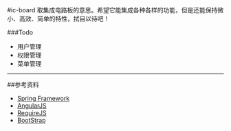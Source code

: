 #ic-board
取集成电路板的意思。希望它能集成各种各样的功能，但是还能保持微小、高效、简单的特性，拭目以待吧！


###Todo
* 用户管理
* 权限管理
* 菜单管理


------------------------------
##参考资料
* [Spring Framework](http://spring.io)
* [AngularJS](https://angularjs.org/)
* [RequireJS](http://www.requirejs.org/)
* [BootStrap](http://getbootstrap.com/)



